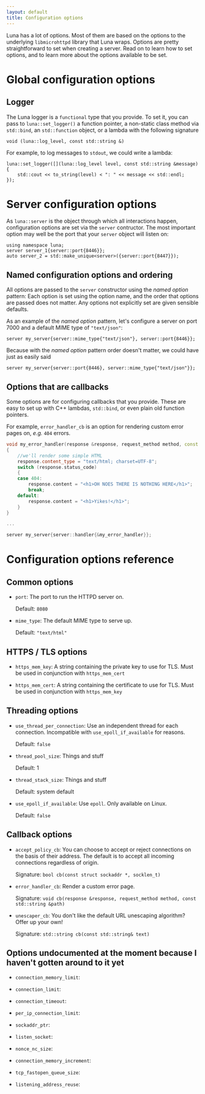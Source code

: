 ```yaml
---
layout: default
title: Configuration options
---
```


Luna has a lot of options. Most of them are based on the options to the underlying `libmicrohttpd` library that Luna wraps.
Options are pretty straightforward to set when creating a server. Read on to learn how to set options, and to learn more
about the options available to be set.

# Global configuration options

## Logger

The Luna logger is a `functional` type that you provide. To set it, you can pass to `luna::set_logger()` a function pointer, a non-static class method via `std::bind`, an `std::function` object, or a lambda with the following signature

    void (luna::log_level, const std::string &)

For example, to log messages to `stdout`, we could write a lambda:

    luna::set_logger([](luna::log_level level, const std::string &message)
    {
        std::cout << to_string(level) < ": " << message << std::endl;
    });

# Server configuration options

As `luna::server` is the object through which all interactions happen, configuration options are set via the `server` contructor. The most important option may well be the port that your `server` object will listen on:

    using namespace luna;
    server server_1{server::port{8446}};
    auto server_2 = std::make_unique<server>({server::port{8447}});

## Named configuration options and ordering

All options are passed to the `server` constructor using the _named option_ pattern: Each option is set using the option name, and the order that options are passed does not matter. Any options not explicitly set are given sensible defaults.

As an example of the _named option_ pattern, let's configure a server on port 7000 and a default MIME type of `"text/json"`:

    server my_server{server::mime_type{"text/json"}, server::port{8446}};

Because with the _named option_ pattern order doesn't matter, we could have just as easily said

    server my_server{server::port{8446}, server::mime_type{"text/json"}};

## Options that are callbacks

Some options are for configuring callbacks that you provide. These are easy to set up with C++ lambdas, `std::bind`, or
even plain old function pointers.

For example, `error_handler_cb` is an option for rendering custom error pages on, _e.g._ `404` errors.
 
```c++
void my_error_handler(response &response, request_method method, const std::string &path)
{
    //we'll render some simple HTML
    response.content_type = "text/html; charset=UTF-8";
    switch (response.status_code)
    {
    case 404:
        response.content = "<h1>OH NOES THERE IS NOTHING HERE</h1>";
        break;
    default:
        response.content = "<h1>Yikes!</h1>";
    }
}

...

server my_server{server::handler{&my_error_handler}};

```

# Configuration options reference

## Common options

- `port`: The port to run the HTTPD server on.
    
    Default: `8080`

- `mime_type`: The default MIME type to serve up.

    Default: `"text/html"`

## HTTPS / TLS options

- `https_mem_key`: A string containing the private key to use for TLS. Must be used in conjunction with `https_mem_cert`

- `https_mem_cert`: A string containing the certificate to use for TLS. Must be used in conjunction with `https_mem_key`

<!-- //`https_cred_type`: //TODO probably don't need to define this one. -->

<!-- - `https_priorities`:

- `https_mem_trust`:

- `https_mem_dhparams`:

- `https_key_password`: -->


## Threading options

- `use_thread_per_connection`: Use an independent thread for each connection. Incompatible with `use_epoll_if_available` for reasons.

    Default: `false`
    
- `thread_pool_size`: Things and stuff

    Default: 1
    
- `thread_stack_size`: Things and stuff

    Default: system default
    
- `use_epoll_if_available`: Use `epoll`. Only available on Linux.

    Default: `false`

## Callback options

- `accept_policy_cb`: You can choose to accept or reject connections on the basis of their address. The default is to accept all incoming connections regardless of origin.

    Signature: `bool cb(const struct sockaddr *, socklen_t)`

- `error_handler_cb`: Render a custom error page.

    Signature: `void cb(response &response, request_method method, const std::string &path)`

<!-- - `logger_cb`: Oh, so you'd like to get some logs?

    Signature: `void cb(const std::string& message)` -->

- `unescaper_cb`: You don't like the default URL unescaping algorithm? Offer up your own!

    Signature: `std::string cb(const std::string& text)`

## Options undocumented at the moment because I haven't gotten around to it yet


<!-- //TODO just not going to try to support these two for now
//TODO MHD_OPTION_HTTPS_CERT_CALLBACK cbshim_
//    using notify_connection_cb = std::function<void(struct MHD_Connection *connection, void **socket_context, enum MHD_ConnectionNotificationCode toe)>; -->


- `connection_memory_limit`:

- `connection_limit`:

- `connection_timeout`:

- `per_ip_connection_limit`:

- `sockaddr_ptr`:


- `listen_socket`:

<!-- //`digest_auth_random`: //TODO unsure how best to support this one -->

- `nonce_nc_size`:

- `connection_memory_increment`:

- `tcp_fastopen_queue_size`:

- `listening_address_reuse`:
 

